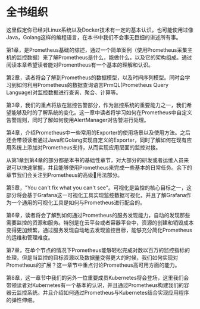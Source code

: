 # 全书组织

这里假定你已经对Linux系统以及Docker技术有一定的基本认识，也可能使用过像Java，Golang这样的编程语言，在本书中我们不会事无巨细的讲述所有事。

第1章，是Prometheus基础的综述，通过一个简单案例（使用Prometheus采集主机的监控数据）来了解Prometheus是什么，能做什么，以及它的架构组成。通过阅读本章希望读者能对Promentheus有一个基本的理解和认识。

第2章，读者将会了解到Prometheus的数据模型，以及时间序列模型。同时会学习到如何利用Prometheus的数据查询语言PrmQL(Prometheus Query Language)对监控数据进行查询、聚合、计算等。

第3章，我们的重点将放在监控告警部分，作为监控系统的重要能力之一，我们希望能够及时的了解系统的变化。这一章中读者将学习如何在Prometheus中自定义告警规则，同时了解如何使用AlertManager对告警进行处理。

第4章，介绍Prometheus中一些常用的Exporter的使用场景以及使用方法。之后还会带领读者通过Java和Golang实现自定义的Exporter，同时了解如何在现有应用系统上添加对Prometheus支持，从而实现应用层面的监控对接。

从第1章到第4章的部分都是本书的基础性章节，对大部分的研发或者运维人员来说可以快速掌握，并且能够使用Prometheus来完成一些基本的日常任务。余下的章节我们会关注到Prometheus的高级用法部分。

第5章，"You can't fix what you can't see"。可视化是监控的核心目标之一，这部分将会基于Grafana这一可视化工具实现监控数据可视化，并且了解Grafana作为一个通用的可视化工具是如何与Prometheus进行配合的。

第6章，读者将会了解到如何通过Prometheus的服务发现能力，自动的发现那些需要监控的资源和服务。特别是在云平台或者容器平台中，资源的创建和销毁成本变得更加频繁，通过服务发现自动地去发现监控目标，能够充分简化Prometheus的运维和管理难度。

第7章，在单个节点的情况下Prometheus能够轻松完成对数以百万的监控指标的处理，但是当监控的目标资源以及数据量变得更大的时候，我们如何实现对Prometheus的扩展？这一章节中重点讨论Prometheus高可用方面的能力。

第8章，这一章节中我们的另外一位重要成员Kubernetes将会登场，这里我们会带领读者对Kubernetes有一个基本的认识，并且通过Prometheus构建我们的容器云监控系统。并且介绍如何通过Prometheus与Kubernetes结合实现应用程序的弹性伸缩。
